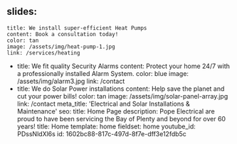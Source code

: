 slides:
  - 
    title: We install super-efficient Heat Pumps
    content: Book a consultation today!
    color: tan
    image: /assets/img/heat-pump-1.jpg
    link: /services/heating
  - 
    title: We fit quality Security Alarms
    content: Protect your home 24/7 with a professionally installed Alarm System.
    color: blue
    image: /assets/img/alarm3.jpg
    link: /contact
  - 
    title: We do Solar Power installations
    content: Help save the planet and cut your power bills!
    color: tan
    image: /assets/img/solar-panel-array.jpg
    link: /contact
meta_title: 'Electrical and Solar Installations & Maintenance'
seo:
  title: Home Page
  description: Pope Electrical are proud to have been servicing the Bay of Plenty and beyond for over 60 years!
title: Home
template: home
fieldset: home
youtube_id: PDssNldXl6s
id: 1602bc88-817c-497d-8f7e-dff3e12fdb5c
